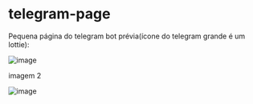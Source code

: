 # telegram-page
 Pequena página do telegram bot
 prévia(ícone do telegram grande é um lottie):
 
 
![image](https://user-images.githubusercontent.com/100159466/155449091-d20a9ce9-fb41-4d4f-9696-ed3a95e0b064.png)

imagem 2

![image](https://user-images.githubusercontent.com/100159466/155449125-8d36b70e-1498-46a2-93f8-c923af79f341.png)
